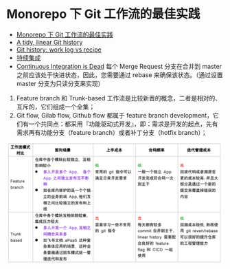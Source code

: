 # Monorepo 下 Git 工作流的最佳实践

- [Monorepo 下 Git 工作流的最佳实践](https://mp.weixin.qq.com/s/tNs5CVdmj4DepYmELWjdzA)
- [A tidy, linear Git history](https://www.bitsnbites.eu/a-tidy-linear-git-history/)
- [Git history: work log vs recipe](https://www.bitsnbites.eu/git-history-work-log-vs-recipe/)
- [持续集成](https://www.martinfowler.com/articles/continuousIntegration.html)
- [Continuous Integration is Dead](https://www.yegor256.com/2014/10/08/continuous-integration-is-dead.html) 每个 Merge Request 分支在合并到 master 之前应该处于快进状态，因此，您需要通过 rebase 来确保该状态。（通过设置 master 分支为只读分支来实现）

1. Feature branch 和 Trunk-based 工作流是比较新晋的概念，二者是相对的、互斥的，它们组成一个全集；
2. Git flow, Gilab flow, Github flow 都属于 feature branch development，它们有一个共同点：都采用『功能驱动式开发』，即：需求是开发的起点，先有需求再有功能分支（feature branch）或者补丁分支（hotfix branch）；

![feature-branch-vs-trunk-based](./img/feature-branch-vs-trunk-based.png)
